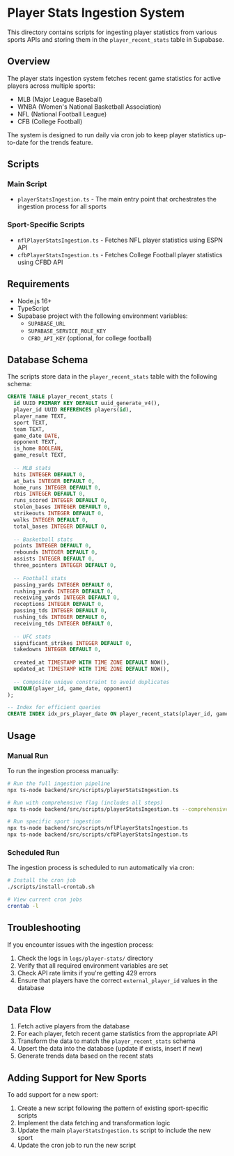 # Player Stats Ingestion System

This directory contains scripts for ingesting player statistics from various sports APIs and storing them in the `player_recent_stats` table in Supabase.

## Overview

The player stats ingestion system fetches recent game statistics for active players across multiple sports:

- MLB (Major League Baseball)
- WNBA (Women's National Basketball Association)
- NFL (National Football League)
- CFB (College Football)

The system is designed to run daily via cron job to keep player statistics up-to-date for the trends feature.

## Scripts

### Main Script

- `playerStatsIngestion.ts` - The main entry point that orchestrates the ingestion process for all sports

### Sport-Specific Scripts

- `nflPlayerStatsIngestion.ts` - Fetches NFL player statistics using ESPN API
- `cfbPlayerStatsIngestion.ts` - Fetches College Football player statistics using CFBD API

## Requirements

- Node.js 16+
- TypeScript
- Supabase project with the following environment variables:
  - `SUPABASE_URL`
  - `SUPABASE_SERVICE_ROLE_KEY`
  - `CFBD_API_KEY` (optional, for college football)

## Database Schema

The scripts store data in the `player_recent_stats` table with the following schema:

```sql
CREATE TABLE player_recent_stats (
  id UUID PRIMARY KEY DEFAULT uuid_generate_v4(),
  player_id UUID REFERENCES players(id),
  player_name TEXT,
  sport TEXT,
  team TEXT,
  game_date DATE,
  opponent TEXT,
  is_home BOOLEAN,
  game_result TEXT,
  
  -- MLB stats
  hits INTEGER DEFAULT 0,
  at_bats INTEGER DEFAULT 0,
  home_runs INTEGER DEFAULT 0,
  rbis INTEGER DEFAULT 0,
  runs_scored INTEGER DEFAULT 0,
  stolen_bases INTEGER DEFAULT 0,
  strikeouts INTEGER DEFAULT 0,
  walks INTEGER DEFAULT 0,
  total_bases INTEGER DEFAULT 0,
  
  -- Basketball stats
  points INTEGER DEFAULT 0,
  rebounds INTEGER DEFAULT 0,
  assists INTEGER DEFAULT 0,
  three_pointers INTEGER DEFAULT 0,
  
  -- Football stats
  passing_yards INTEGER DEFAULT 0,
  rushing_yards INTEGER DEFAULT 0,
  receiving_yards INTEGER DEFAULT 0,
  receptions INTEGER DEFAULT 0,
  passing_tds INTEGER DEFAULT 0,
  rushing_tds INTEGER DEFAULT 0,
  receiving_tds INTEGER DEFAULT 0,
  
  -- UFC stats
  significant_strikes INTEGER DEFAULT 0,
  takedowns INTEGER DEFAULT 0,
  
  created_at TIMESTAMP WITH TIME ZONE DEFAULT NOW(),
  updated_at TIMESTAMP WITH TIME ZONE DEFAULT NOW(),
  
  -- Composite unique constraint to avoid duplicates
  UNIQUE(player_id, game_date, opponent)
);

-- Index for efficient queries
CREATE INDEX idx_prs_player_date ON player_recent_stats(player_id, game_date DESC);
```

## Usage

### Manual Run

To run the ingestion process manually:

```bash
# Run the full ingestion pipeline
npx ts-node backend/src/scripts/playerStatsIngestion.ts

# Run with comprehensive flag (includes all steps)
npx ts-node backend/src/scripts/playerStatsIngestion.ts --comprehensive

# Run specific sport ingestion
npx ts-node backend/src/scripts/nflPlayerStatsIngestion.ts
npx ts-node backend/src/scripts/cfbPlayerStatsIngestion.ts
```

### Scheduled Run

The ingestion process is scheduled to run automatically via cron:

```bash
# Install the cron job
./scripts/install-crontab.sh

# View current cron jobs
crontab -l
```

## Troubleshooting

If you encounter issues with the ingestion process:

1. Check the logs in `logs/player-stats/` directory
2. Verify that all required environment variables are set
3. Check API rate limits if you're getting 429 errors
4. Ensure that players have the correct `external_player_id` values in the database

## Data Flow

1. Fetch active players from the database
2. For each player, fetch recent game statistics from the appropriate API
3. Transform the data to match the `player_recent_stats` schema
4. Upsert the data into the database (update if exists, insert if new)
5. Generate trends data based on the recent stats

## Adding Support for New Sports

To add support for a new sport:

1. Create a new script following the pattern of existing sport-specific scripts
2. Implement the data fetching and transformation logic
3. Update the main `playerStatsIngestion.ts` script to include the new sport
4. Update the cron job to run the new script
